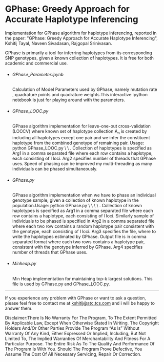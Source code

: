 GPhase: Greedy Approach for Accurate Haplotype Inferencing
==================

Implementation for GPhase algorithm for haplotype inferencing, reported in the paper: "GPhase: Greedy Approach for Accurate Haplotype Inferencing", Kshitij Tayal, Naveen Sivadasan, Rajgopal Srinivasan.

GPhase is primarily a tool for inferring haplotypes from its corresponding SNP genotypes, given a known collection of haplotypes. It is free for both academic and commercial use.

- <h6>GPhase_Parameter.ipynb</h6>Calculation of Model Parameters used by GPhase, namely mutation rate , quadrature points and quadrature weights.This interactive ipython notebook is just for playing around with the parameters. 

- <h6>GPhase_LOOC.py</h6>  GPhase algorithm implementation for leave-one-out cross-validation (LOOCV) where known set of haplotype collection A<sub>n</sub> is created by including all haplotypes except one pair and we infer the constituent haplotype from the combined genotype of remaining pair. Usage: python GPhase_LOOC.py \<arg1\> \<arg2\> . Collection of haplotypes is specified as Arg1 in a comma separated file where each row contains a haplotype, each consisting of l loci. Arg2 specifies number of threads that GPhase uses. Speed of phasing can be improved my multi-threading as many individuals can be phased simultaneously. 

- <h6>GPhase.py</h6>  GPhase algorithm implementation when we have to phase an individual genotype sample, given a collection of known haplotype in the population.Usage: python GPhase.py \<arg1\> \<arg2\> \<arg3\> \<arg4\> . Collection of known haplotypes is specified as Arg1 in a comma separated file where each row contains a haplotype, each consisting of l loci. Similarly sample of individuals to be phased is specified in Arg2 in a comma separated file where each two row contains a random haplotype pair consistent with the genotype, each consisting of l loci. Arg3 specifies the file, where to write the haplotypes estimated by GPhase. Output file is in comma separated format where each two rows contains a haplotype pair, consistent with the genotype inferred by GPhase. Arg4 specifies number of threads that GPhase uses.

- <h6>Minheap.py</h6>  Min Heap implementation for maintaining top-k largest solutions. This file is used by GPhase.py and GPhase_LOOC.py.


-------------------------

If you experience any problem with GPhase or want to ask a question, please feel free to contact me at kshitij@atc.tcs.com and i will be happy to answer them.

Disclaimer:There Is No Warranty For The Program, To The Extent Permitted By Applicable Law, Except When Otherwise Stated In Writing. The Copyright Holders And/Or Other Parties Provide The Program “As Is” Without Warranty Of Any Kind, Either Expressed Or Implied, Including, But Not Limited To, The Implied Warranties Of Merchantability And Fitness For A Particular Purpose. The Entire Risk As To The Quality And Performance Of The Program Is With You. Should The Program Prove Defective, You Assume The Cost Of All Necessary Servicing, Repair Or Correction.
